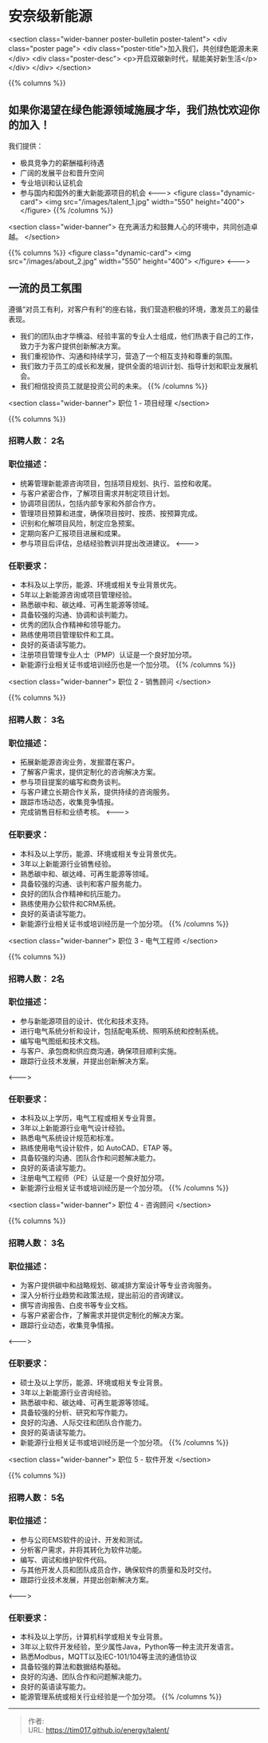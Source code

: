 # 安奈级新能源


&lt;section class=&#34;wider-banner poster-bulletin poster-talent&#34;&gt;
    &lt;div class=&#34;poster page&#34;&gt;
        &lt;div class=&#34;poster-title&#34;&gt;加入我们，共创绿色能源未来&lt;/div&gt;
        &lt;div class=&#34;poster-desc&#34;&gt; 
            &lt;p&gt;开启双碳新时代，赋能美好新生活&lt;/p&gt;
        &lt;/div&gt;
    &lt;/div&gt;
&lt;/section&gt;

{{% columns %}}
## 如果你渴望在绿色能源领域施展才华，我们热忱欢迎你的加入！
我们提供：
- 极具竞争力的薪酬福利待遇
- 广阔的发展平台和晋升空间
- 专业培训和认证机会
- 参与国内和国外的重大新能源项目的机会
&lt;---&gt;
&lt;figure class=&#34;dynamic-card&#34;&gt;
  &lt;img src=&#34;/images/talent_1.jpg&#34; width=&#34;550&#34; height=&#34;400&#34;&gt;
&lt;/figure&gt;
{{% /columns %}}

&lt;section class=&#34;wider-banner&#34;&gt;
在充满活力和鼓舞人心的环境中，共同创造卓越。
&lt;/section&gt;

{{% columns %}}
&lt;figure class=&#34;dynamic-card&#34;&gt;
  &lt;img src=&#34;/images/about_2.jpg&#34; width=&#34;550&#34; height=&#34;400&#34;&gt;
&lt;/figure&gt;
&lt;---&gt;
## 一流的员工氛围
遵循“对员工有利，对客户有利”的座右铭，我们营造积极的环境，激发员工的最佳表现。
- 我们的团队由才华横溢、经验丰富的专业人士组成，他们热衷于自己的工作，致力于为客户提供创新解决方案。
- 我们重视协作、沟通和持续学习，营造了一个相互支持和尊重的氛围。
- 我们致力于员工的成长和发展，提供全面的培训计划、指导计划和职业发展机会。
- 我们相信投资员工就是投资公司的未来。
{{% /columns %}}

&lt;section class=&#34;wider-banner&#34;&gt;
职位 1 - 项目经理
&lt;/section&gt;

{{% columns %}}
### 招聘人数： 2名
### 职位描述：
- 统筹管理新能源咨询项目，包括项目规划、执行、监控和收尾。
- 与客户紧密合作，了解项目需求并制定项目计划。
- 协调项目团队，包括内部专家和外部合作方。
- 管理项目预算和进度，确保项目按时、按质、按预算完成。
- 识别和化解项目风险，制定应急预案。
- 定期向客户汇报项目进展和成果。
- 参与项目后评估，总结经验教训并提出改进建议。
&lt;---&gt;
### 任职要求：
- 本科及以上学历，能源、环境或相关专业背景优先。
- 5年以上新能源咨询或项目管理经验。
- 熟悉碳中和、碳达峰、可再生能源等领域。
- 具备较强的沟通、协调和谈判能力。
- 优秀的团队合作精神和领导能力。
- 熟练使用项目管理软件和工具。
- 良好的英语读写能力。
- 注册项目管理专业人士（PMP）认证是一个良好加分项。
- 新能源行业相关证书或培训经历也是一个加分项。
{{% /columns %}}

&lt;section class=&#34;wider-banner&#34;&gt;
职位 2 - 销售顾问
&lt;/section&gt;

{{% columns %}}
### 招聘人数： 3名
### 职位描述：
- 拓展新能源咨询业务，发掘潜在客户。
- 了解客户需求，提供定制化的咨询解决方案。
- 参与项目提案的编写和商务谈判。
- 与客户建立长期合作关系，提供持续的咨询服务。
- 跟踪市场动态，收集竞争情报。
- 完成销售目标和业绩考核。
&lt;---&gt;
### 任职要求：
- 本科及以上学历，能源、环境或相关专业背景优先。
- 3年以上新能源行业销售经验。
- 熟悉碳中和、碳达峰、可再生能源等领域。
- 具备较强的沟通、谈判和客户服务能力。
- 良好的团队合作精神和抗压能力。
- 熟练使用办公软件和CRM系统。
- 良好的英语读写能力。
- 新能源行业相关证书或培训经历是一个加分项。
{{% /columns %}}


&lt;section class=&#34;wider-banner&#34;&gt;
职位 3 - 电气工程师
&lt;/section&gt;

{{% columns %}}
### 招聘人数： 2名
### 职位描述：
- 参与新能源项目的设计、优化和技术支持。
- 进行电气系统分析和设计，包括配电系统、照明系统和控制系统。
- 编写电气图纸和技术文档。
- 与客户、承包商和供应商沟通，确保项目顺利实施。
- 跟踪行业技术发展，并提出创新解决方案。

&lt;---&gt;
### 任职要求：
- 本科及以上学历，电气工程或相关专业背景。
- 3年以上新能源行业电气设计经验。
- 熟悉电气系统设计规范和标准。
- 熟练使用电气设计软件，如 AutoCAD、ETAP 等。
- 具备较强的沟通、团队合作和问题解决能力。
- 良好的英语读写能力。
- 注册电气工程师（PE）认证是一个良好加分项。
- 新能源行业相关证书或培训经历是一个加分项。
{{% /columns %}}

&lt;section class=&#34;wider-banner&#34;&gt;
职位 4 - 咨询顾问
&lt;/section&gt;

{{% columns %}}
### 招聘人数： 3名
### 职位描述：
- 为客户提供碳中和战略规划、碳减排方案设计等专业咨询服务。
- 深入分析行业趋势和政策法规，提出前沿的咨询建议。
- 撰写咨询报告、白皮书等专业文档。
- 与客户紧密合作，了解需求并提供定制化的解决方案。
- 跟踪行业动态，收集竞争情报。

&lt;---&gt;
### 任职要求：
- 硕士及以上学历，能源、环境或相关专业背景。
- 3年以上新能源行业咨询经验。
- 熟悉碳中和、碳达峰、可再生能源等领域。
- 具备较强的分析、研究和写作能力。
- 良好的沟通、人际交往和团队合作能力。
- 良好的英语读写能力。
- 新能源行业相关证书或培训经历是一个加分项。
{{% /columns %}}


&lt;section class=&#34;wider-banner&#34;&gt;
职位 5 - 软件开发
&lt;/section&gt;

{{% columns %}}
### 招聘人数： 5名
### 职位描述：
- 参与公司EMS软件的设计、开发和测试。
- 分析客户需求，并将其转化为软件功能。
- 编写、调试和维护软件代码。
- 与其他开发人员和团队成员合作，确保软件的质量和及时交付。
- 跟踪行业技术发展，并提出创新解决方案。

&lt;---&gt;
### 任职要求：
- 本科及以上学历，计算机科学或相关专业背景。
- 3年以上软件开发经验，至少属性Java，Python等一种主流开发语言。
- 熟悉Modbus，MQTT以及IEC-101/104等主流的通信协议
- 具备较强的算法和数据结构基础。
- 良好的沟通、团队合作和问题解决能力。
- 良好的英语读写能力。
- 能源管理系统或相关行业经验是一个加分项。
{{% /columns %}}


---

> 作者:   
> URL: https://tim017.github.io/energy/talent/  

